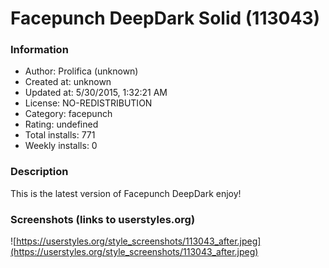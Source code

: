 # Facepunch DeepDark Solid (113043)

### Information
- Author: Prolifica (unknown)
- Created at: unknown
- Updated at: 5/30/2015, 1:32:21 AM
- License: NO-REDISTRIBUTION
- Category: facepunch
- Rating: undefined
- Total installs: 771
- Weekly installs: 0


### Description
This is the latest version of Facepunch DeepDark enjoy!


### Screenshots (links to userstyles.org)
![https://userstyles.org/style_screenshots/113043_after.jpeg](https://userstyles.org/style_screenshots/113043_after.jpeg)



